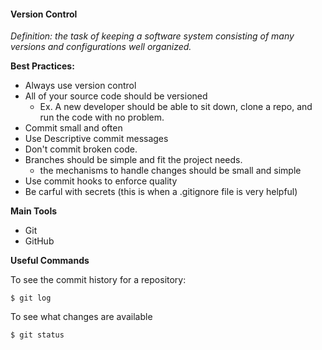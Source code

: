 #### Version Control

*Definition: the task of keeping a software system consisting of many versions and configurations well organized.*

**Best Practices:**
- Always use version control
- All of your source code should be versioned
    - Ex. A new developer should be able to sit down, clone a repo, and run the code with no problem.
- Commit small and often 
- Use Descriptive commit messages
- Don't commit broken code. 
- Branches should be simple and fit the project needs.
    - the mechanisms to handle changes should be small and simple
- Use commit hooks to enforce quality
- Be carful with secrets (this is when a .gitignore file is very helpful)

**Main Tools**
- Git
- GitHub

**Useful Commands**

To see the commit history for a repository:
```
$ git log
```

To see what changes are available 
```
$ git status
```